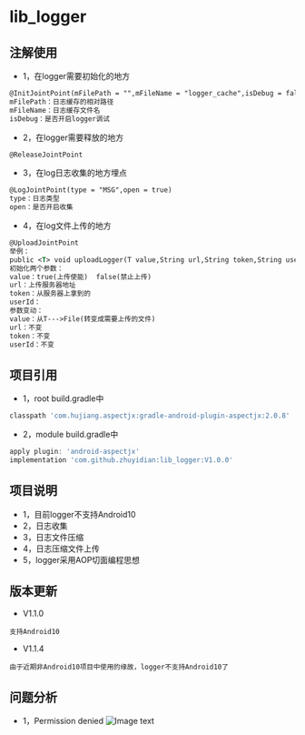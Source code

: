 # lib_logger

## 注解使用
* 1，在logger需要初始化的地方
```xml
@InitJointPoint(mFilePath = "",mFileName = "logger_cache",isDebug = false)
mFilePath：日志缓存的相对路径
mFileName：日志缓存文件名
isDebug：是否开启logger调试
```
* 2，在logger需要释放的地方
```xml
@ReleaseJointPoint
```
* 3，在log日志收集的地方埋点
```xml
@LogJointPoint(type = "MSG",open = true)
type：日志类型
open：是否开启收集
```
* 4，在log文件上传的地方
```xml
@UploadJointPoint
举例：
public <T> void uploadLogger(T value,String url,String token,String userId);
初始化两个参数：
value：true(上传使能)  false(禁止上传) 
url：上传服务器地址
token：从服务器上拿到的
userId：
参数变动：
value：从T--->File(转变成需要上传的文件)
url：不变
token：不变
userId：不变
```
## 项目引用
* 1，root build.gradle中
```groovy
classpath 'com.hujiang.aspectjx:gradle-android-plugin-aspectjx:2.0.8'
```
* 2，module build.gradle中
```groovy
apply plugin: 'android-aspectjx'
implementation 'com.github.zhuyidian:lib_logger:V1.0.0'
```
## 项目说明
* 1，目前logger不支持Android10
* 2，日志收集
* 3，日志文件压缩
* 4，日志压缩文件上传
* 5，logger采用AOP切面编程思想
## 版本更新
* V1.1.0
```
支持Android10
```
* V1.1.4
```
由于近期非Android10项目中使用的缘故，logger不支持Android10了
```
## 问题分析
* 1，Permission denied
![Image text](https://github.com/zhuyidian/lib_logger/blob/main/imgfiles/PermissionDenied.png)
